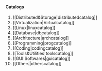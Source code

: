 #### Catalogs

1. [[Distributed&Storage|distributedcatalog]]
2. [[Virtualization|Virtualcatalog]]
3. [[Linux|linuxcatalog]]
4. [[Database|dbcatalog]]
5. [[Architecture|archcatalog]]
6. [[Programming|progcatalog]]
7. [[Coding|codingcatalog]]
8. [[Tools&Utilities|toolscatalog]]
9. [[GUI Softwares|guicatalog]]
10. [[Others|otherscatalog]]

